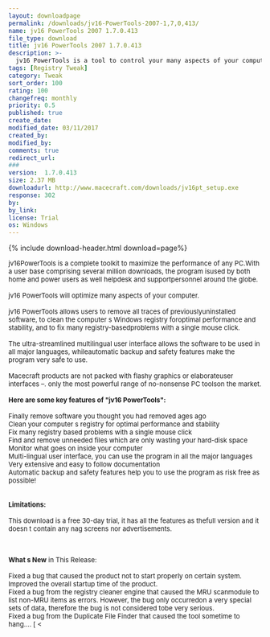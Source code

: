```yaml
---
layout: downloadpage
permalink: /downloads/jv16-PowerTools-2007-1,7,0,413/
name: jv16 PowerTools 2007 1.7.0.413
file_type: download
title: jv16 PowerTools 2007 1.7.0.413
description: >-
  jv16 PowerTools is a tool to control your many aspects of your computer
tags: [Registry Tweak]
category: Tweak
sort_order: 100
rating: 100
changefreq: monthly
priority: 0.5
published: true
create_date: 
modified_date: 03/11/2017
created_by: 
modified_by: 
comments: true
redirect_url: 
### 
version:  1.7.0.413
size: 2.37 MB
downloadurl: http://www.macecraft.com/downloads/jv16pt_setup.exe
response: 302
by: 
by_link: 
license: Trial 
os: Windows
---
```


{% include download-header.html download=page%}

<p style="fix-download-text !important">
<p><font size="2"><p>jv16PowerTools is a complete toolkit to maximize the performance of any PC.With a user base comprising several million downloads, the program isused by both home and power users as well helpdesk and supportpersonnel around the globe. <br />
<br />
jv16 PowerTools will optimize many aspects of your computer.<br />
<br />
jv16 PowerTools allows users to remove all traces of previouslyuninstalled software, to clean the computer s Windows registry foroptimal performance and stability, and to fix many registry-basedproblems with a single mouse click. <br />
<br />
The ultra-streamlined multilingual user interface allows the software to be used in all major languages, whileautomatic backup and safety features make the program very safe to use.<br />
<br />
Macecraft products are not packed with flashy graphics or elaborateuser interfaces –. only the most powerful range of no-nonsense PC toolson the market. <br />
<br />
<span><strong>Here are some key features of "jv16 PowerTools":</strong></span><br />
<br />
Finally remove software you thought you had removed ages ago<br />
Clean your computer s registry for optimal performance and stability<br />
Fix many registry based problems with a single mouse click<br />
Find and remove unneeded files which are only wasting your hard-disk space<br />
Monitor what goes on inside your computer<br />
Multi-lingual user interface, you can use the program in all the major languages<br />
Very extensive and easy to follow documentation<br />
Automatic backup and safety features help you to use the program as risk free as possible!<br />
<br />
<br />
<span><strong>Limitations:</strong></span><br />
<br />
This download is a free 30-day trial, it has all the features as thefull version and it doesn t contain any nag screens nor advertisements.<br />
</p>
<div class="celltext_big"><br />
<br />
<strong>What s New</strong> in This Release:<br />
<br />
Fixed a bug that caused the product not to start properly on certain system. <br />
Improved the overall startup time of the product. <br />
Fixed a bug from the registry cleaner engine that caused the MRU scanmodule to list non-MRU items as errors. However, the bug only occurredon a very special sets of data, therefore the bug is not considered tobe very serious. <br />
Fixed a bug from the Duplicate File Finder that caused the tool sometime to hang.... [ &lt;</div></p></p>
